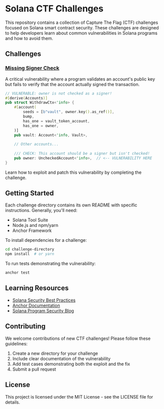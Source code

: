 # Solana CTF Challenges

This repository contains a collection of Capture The Flag (CTF) challenges focused on Solana smart contract security. These challenges are designed to help developers learn about common vulnerabilities in Solana programs and how to avoid them.

## Challenges

### [Missing Signer Check](./missing-signer-check/)

A critical vulnerability where a program validates an account's public key but fails to verify that the account actually signed the transaction.

```rust
// VULNERABLE: owner is not checked as a signer!
#[derive(Accounts)]
pub struct WithdrawCtx<'info> {
    #[account(
        seeds = [b"vault", owner.key().as_ref()],
        bump,
        has_one = vault_token_account,
        has_one = owner,
    )]
    pub vault: Account<'info, Vault>,
    
    // Other accounts...
    
    /// CHECK: This account should be a signer but isn't checked!
    pub owner: UncheckedAccount<'info>,  // <-- VULNERABILITY HERE
}
```
Learn how to exploit and patch this vulnerability by completing the challenge.

## Getting Started

Each challenge directory contains its own README with specific instructions. Generally, you'll need:

- Solana Tool Suite
- Node.js and npm/yarn
- Anchor Framework

To install dependencies for a challenge:

```bash
cd challenge-directory
npm install  # or yarn
```

To run tests demonstrating the vulnerability:

```bash
anchor test
```

## Learning Resources

- [Solana Security Best Practices](https://docs.solana.com/developing/programming-model/overview)
- [Anchor Documentation](https://docs.rs/anchor-lang/latest/anchor_lang/)
- [Solana Program Security Blog](https://blog.neodyme.io/posts/solana_common_security_issues)

## Contributing

We welcome contributions of new CTF challenges! Please follow these guidelines:
1. Create a new directory for your challenge
2. Include clear documentation of the vulnerability
3. Add test cases demonstrating both the exploit and the fix
4. Submit a pull request

## License

This project is licensed under the MIT License - see the LICENSE file for details. 